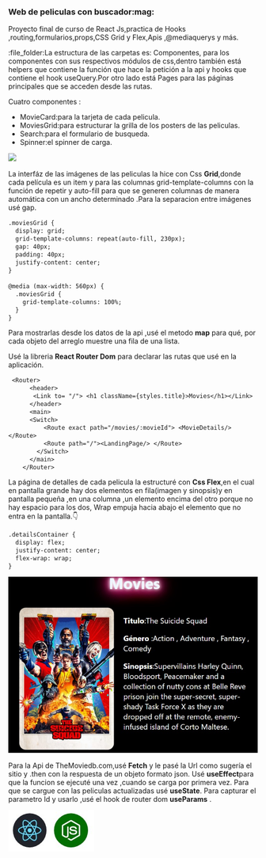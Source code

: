 <h3>Web de peliculas con buscador:mag:</h3>

Proyecto final de curso de React Js,practica de Hooks ,routing,formularios,props,CSS Grid y Flex,Apis ,@mediaquerys y más.
<p>:file_folder:La estructura de las carpetas es: Componentes, para los componentes con sus respectivos módulos de css,dentro también está helpers que contiene la función que hace la petición a la api y hooks que contiene el hook useQuery.Por otro lado está Pages para las páginas principales que se acceden desde las rutas. </p>
Cuatro componentes :
<ul>
  <li>MovieCard:para la tarjeta de cada pelicula. </li>
  <li>MoviesGrid:para estructurar la grilla de los posters de las peliculas.</li>
  <li>Search:para el formulario de busqueda.</li>
  <li>Spinner:el spinner de carga.</li>
</ul>

![](src/img/movie.gif)

La interfáz de las imágenes de las peliculas la hice con Css <strong>Grid</strong>,donde cada película es un item y para las columnas grid-template-columns con la función de repetir y auto-fill para que se generen columnas de manera automática con un ancho determinado .Para la separacion entre imágenes usé gap.

```
.moviesGrid {
  display: grid;
  grid-template-columns: repeat(auto-fill, 230px);
  gap: 40px;
  padding: 40px;
  justify-content: center;
}

@media (max-width: 560px) {
  .moviesGrid {
    grid-template-columns: 100%;
  }
}
```
<p>Para mostrarlas desde los datos de la api ,usé el metodo <strong>map</strong> para qué, por cada objeto del arreglo muestre una fila de una lista.</p>
Usé la libreria <strong>React Router Dom</strong> para declarar las rutas que usé en la aplicación.

```
 <Router>
      <header> 
       <Link to= "/"> <h1 className={styles.title}>Movies</h1></Link>
      </header>
      <main>
      <Switch>
          <Route exact path="/movies/:movieId"> <MovieDetails/></Route>
          <Route path="/"><LandingPage/> </Route>        
        </Switch>
      </main>
    </Router>
```
La página de detalles de cada pelicula la estructuré con <strong>Css Flex</strong>,en el cual en pantalla grande hay dos elementos en fila(imagen y sinopsis)y en pantalla pequeña ,en una columna ,un elemento encima del otro porque no hay espacio para los dos, Wrap empuja hacia abajo el elemento que no entra en la pantalla.:point_down:	

```
.detailsContainer {
  display: flex;
  justify-content: center;
  flex-wrap: wrap;
}
```

![](src/img/moviedos.jpg)

Para la Api de TheMoviedb.com,usé <strong>Fetch</strong> y le pasé la Url como sugería el sitio y .then con la respuesta de  un objeto formato json. Usé <strong>useEffect</strong>para que la funcion se ejecuté una vez ,cuando se carga por primera vez.
Para que se cargue con las peliculas actualizadas usé <strong>useState</strong>.
Para capturar el parametro Id y usarlo  ,usé el hook de router dom <strong>useParams</strong> .

![](src/img/ReactNode.jpg)

